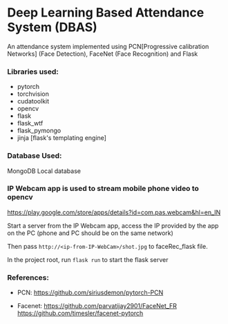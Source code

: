 # Deep Learning Based Attendance System (DBAS)

An attendance system implemented using PCN[Progressive calibration Networks] (Face Detection), FaceNet (Face Recognition) and Flask 

### Libraries used:
* pytorch  
* torchvision  
* cudatoolkit  
* opencv  
* flask  
* flask_wtf  
* flask_pymongo  
* jinja [flask's templating engine]  

### Database Used:
MongoDB Local database

### IP Webcam app is used to stream mobile phone video to opencv
https://play.google.com/store/apps/details?id=com.pas.webcam&hl=en_IN

Start a server from the IP Webcam app, access the IP provided by the app on the PC (phone and PC should be on the same network)

Then pass `http://<ip-from-IP-WebCam>/shot.jpg` to faceRec_flask file.

In the project root, run `flask run` to start the flask server

### References:
* PCN: 
https://github.com/siriusdemon/pytorch-PCN

* Facenet: 
https://github.com/parvatijay2901/FaceNet_FR
https://github.com/timesler/facenet-pytorch
